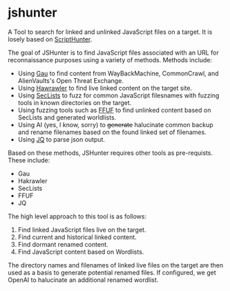 # jshunter
A Tool to search for linked and unlinked JavaScript files on a target. It is losely based on [ScriptHunter](https://github.com/robre/scripthunter). 

The goal of JSHunter is to find JavaScript files associated with an URL for reconnaissance purposes using a variety of methods. Methods include:

- Using [Gau](https://github.com/lc/gau) to find content from WayBackMachine, CommonCrawl, and AlienVaults's Open Threat Exchange.
- Using [Hawrawler](https://github.com/hakluke/hakrawler) to find live linked content on the target site.
- Using [SecLists](https://github.com/danielmiessler/SecLists) to fuzz for common JavaScript filesnames with fuzzing tools in known directories on the target.
- Using fuzzing tools such as [FFUF](https://github.com/ffuf/ffuf) to find unlinked content based on SecLists and generated worldlists.
- Using AI (yes, I know, sorry) to ~~generate~~ halucinate common backup and rename filenames based on the found linked set of filenames.
- Using [JQ](https://jqlang.github.io/jq/) to parse json output.

Based on these methods, JSHunter requires other tools as pre-requists. These include:

- Gau
- Hakrawler
- SecLists
- FFUF
- JQ 

The high level approach to this tool is as follows:

1. Find linked JavaScript files live on the target.
2. Find current and historical linked content.
3. Find dormant renamed content.
4. Find JavaScript content based on Wordlists.

The directory names and filenames of linked live files on the target are then used as a basis to generate potential renamed files. If configured, we get OpenAI to halucinate an additional renamed wordlist.
